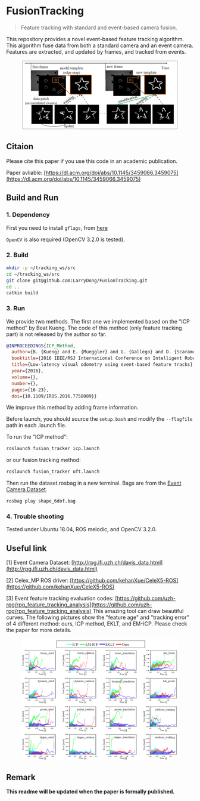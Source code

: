 # FusionTracking
> Feature tracking with standard and event-based camera fusion.

This repository provides a novel event-based feature tracking algorithm. This algorithm fuse data from both a standard camera and an event camera. Features are extracted, and updated by frames, and tracked from events. 
<center>
<figure>
<img src="https://raw.githubusercontent.com/LarryDong/FusionTracking/main/Pictures/method.png" />
</figure>
</center>


## Citaion
Please cite this paper if you use this code in an academic publication.

Paper avliable: [https://dl.acm.org/doi/abs/10.1145/3459066.3459075](https://dl.acm.org/doi/abs/10.1145/3459066.3459075)



## Build and Run

### 1. Dependency

First you need to install `gflags`, from [here](https://github.com/gflags/gflags)

`OpenCV` is also required (OpenCV 3.2.0 is tested).

### 2. Build

```bash
mkdir -p ~/tracking_ws/src
cd ~/tracking_ws/src
git clone git@github.com:LarryDong/FusionTracking.git
cd ..
catkin build
```

### 3. Run

We provide two methods. The first one we implemented based on the "ICP method" by Beat Kueng. The code of this method (only feature tracking part) is not released by the author so far.

```bibtex
@INPROCEEDINGS{ICP_Method,
  author={B. {Kueng} and E. {Mueggler} and G. {Gallego} and D. {Scaramuzza}},
  booktitle={2016 IEEE/RSJ International Conference on Intelligent Robots and Systems (IROS)}, 
  title={Low-latency visual odometry using event-based feature tracks}, 
  year={2016},
  volume={},
  number={},
  pages={16-23},
  doi={10.1109/IROS.2016.7758089}}
```

We improve this method by adding frame information.

Before launch, you should source the `setup.bash` and modify the `--flagfile` path in each .launch file.

To run the "ICP method":
```bash
roslaunch fusion_tracker icp.launch
```
or our fusion tracking method:
```bash
roslaunch fusion_tracker uft.launch
```

Then run the dataset.rosbag in a new terminal. Bags are from the [Event Camera Dataset](http://rpg.ifi.uzh.ch/davis_data.html).
```bash
rosbag play shape_6dof.bag
```


### 4. Trouble shooting
Tested under Ubuntu 18.04, ROS melodic, and OpenCV 3.2.0.


## Useful link
[1] Event Camera Dataset: [http://rpg.ifi.uzh.ch/davis_data.html](http://rpg.ifi.uzh.ch/davis_data.html)

[2] Celex_MP ROS driver: [https://github.com/kehanXue/CeleX5-ROS](https://github.com/kehanXue/CeleX5-ROS)

[3] Event feature tracking evaluation codes: [https://github.com/uzh-rpg/rpg_feature_tracking_analysis](https://github.com/uzh-rpg/rpg_feature_tracking_analysis)
This amazing tool can draw beautiful curves. The following pictures show the "feature age" and "tracking error" of 4 different method: ours, ICP method, EKLT, and EM-ICP. Please check the paper for more details.

<center>
<figure>
<img src="https://raw.githubusercontent.com/LarryDong/FusionTracking/main/Pictures/result.png" />
</figure>
</center>


## Remark
**This readme will be updated when the paper is formally published.**


